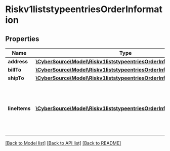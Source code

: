 # Riskv1liststypeentriesOrderInformation

## Properties
Name | Type | Description | Notes
------------ | ------------- | ------------- | -------------
**address** | [**\CyberSource\Model\Riskv1liststypeentriesOrderInformationAddress**](Riskv1liststypeentriesOrderInformationAddress.md) |  | [optional] 
**billTo** | [**\CyberSource\Model\Riskv1liststypeentriesOrderInformationBillTo**](Riskv1liststypeentriesOrderInformationBillTo.md) |  | [optional] 
**shipTo** | [**\CyberSource\Model\Riskv1liststypeentriesOrderInformationShipTo**](Riskv1liststypeentriesOrderInformationShipTo.md) |  | [optional] 
**lineItems** | [**\CyberSource\Model\Riskv1liststypeentriesOrderInformationLineItems[]**](Riskv1liststypeentriesOrderInformationLineItems.md) | This array contains detailed information about individual products in the order. | [optional] 

[[Back to Model list]](../README.md#documentation-for-models) [[Back to API list]](../README.md#documentation-for-api-endpoints) [[Back to README]](../README.md)


